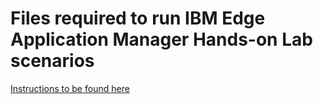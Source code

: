 # Files required to run IBM Edge Application Manager Hands-on Lab scenarios

[Instructions to be found here](ibm.com/demos)

